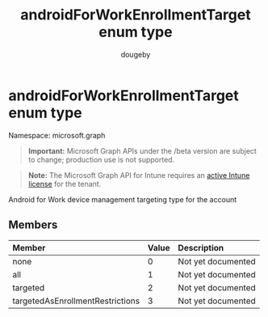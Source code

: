 ﻿---
title: "androidForWorkEnrollmentTarget enum type"
description: "Android for Work device management targeting type for the account"
author: "dougeby"
localization_priority: Normal
ms.prod: "intune"
doc_type: enumPageType
---

# androidForWorkEnrollmentTarget enum type

Namespace: microsoft.graph

> **Important:** Microsoft Graph APIs under the /beta version are subject to change; production use is not supported.

> **Note:** The Microsoft Graph API for Intune requires an [active Intune license](https://go.microsoft.com/fwlink/?linkid=839381) for the tenant.

Android for Work device management targeting type for the account

## Members

| Member                           | Value | Description        |
| :------------------------------- | :---- | :----------------- |
| none                             | 0     | Not yet documented |
| all                              | 1     | Not yet documented |
| targeted                         | 2     | Not yet documented |
| targetedAsEnrollmentRestrictions | 3     | Not yet documented |
